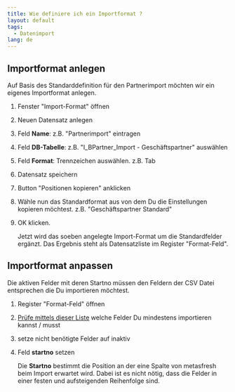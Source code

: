 ```yaml
---
title: Wie definiere ich ein Importformat ?
layout: default
tags:
  - Datenimport
lang: de
---
```


## Importformat anlegen

Auf Basis des Standarddefinition für den Partnerimport möchten wir ein eigenes Importformat anlegen.

1. Fenster "Import-Format" öffnen
1. Neuen Datensatz anlegen
1. Feld **Name**: z.B. "Partnerimport" eintragen
1. Feld **DB-Tabelle**: z.B. "I_BPartner_Import - Geschäftspartner" auswählen   
1. Feld **Format**: Trennzeichen auswählen. z.B. Tab
1. Datensatz speichern
1. Button "Positionen kopieren" anklicken
1. Wähle nun das Standardformat aus von dem Du die Einstellungen kopieren möchtest. z.B. "Geschäftspartner Standard"
1. OK klicken. 

   Jetzt wird das soeben angelegte Import-Format um die Standardfelder ergänzt. Das Ergebnis steht als Datensatzliste im Register "Format-Feld".

## Importformat anpassen

Die aktiven Felder mit deren Startno müssen den Feldern der CSV Datei entsprechen die Du importieren möchtest. 

1. Register "Format-Feld" öffnen
1. [Prüfe mittels dieser Liste](Welche_Felder_kann_ich_importieren) welche Felder Du mindestens importieren kannst / musst
1. setze nicht benötigte Felder auf inaktiv
1. Feld **startno** setzen

   Die **Startno** bestimmt die Position an der eine Spalte von metasfresh beim Import erwartet wird.
   Dabei ist es nicht nötig, dass die Felder in einer festen und aufsteigenden Reihenfolge sind.
   
